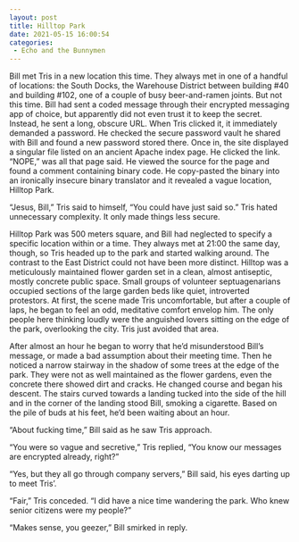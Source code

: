 ```yaml
---
layout: post
title: Hilltop Park
date: 2021-05-15 16:00:54
categories:
 - Echo and the Bunnymen
---
```


Bill met Tris in a new location this time. They always met in one of a handful of locations: the South Docks, the Warehouse District between building #40 and building #102, one of a couple of busy beer-and-ramen joints. But not this time. Bill had sent a coded message through their encrypted messaging app of choice, but apparently did not even trust it to keep the secret. Instead, he sent a long, obscure URL. When Tris clicked it, it immediately demanded a password. He checked the secure password vault he shared with Bill and found a new password stored there. Once in, the site displayed a singular file listed on an ancient Apache index page. He clicked the link. “NOPE,” was all that page said. He viewed the source for the page and found a comment containing binary code. He copy-pasted the binary into an ironically insecure binary translator and it revealed a vague location, Hilltop Park.

“Jesus, Bill,” Tris said to himself, “You could have just said so.” Tris hated unnecessary complexity. It only made things less secure.&nbsp;

Hilltop Park was 500 meters square, and Bill had neglected to specify a specific location within or a time. They always met at 21:00 the same day, though, so Tris headed up to the park and started walking around. The contrast to the East District could not have been more distinct. Hilltop was a meticulously maintained flower garden set in a clean, almost antiseptic, mostly concrete public space. Small groups of volunteer septuagenarians occupied sections of the large garden beds like quiet, introverted protestors. At first, the scene made Tris uncomfortable, but after a couple of laps, he began to feel an odd, meditative comfort envelop him. The only people here thinking loudly were the anguished lovers sitting on the edge of the park, overlooking the city. Tris just avoided that area.

After almost an hour he began to worry that he’d misunderstood Bill’s message, or made a bad assumption about their meeting time. Then he noticed a narrow stairway in the shadow of some trees at the edge of the park. They were not as well maintained as the flower gardens, even the concrete there showed dirt and cracks. He changed course and began his descent. The stairs curved towards a landing tucked into the side of the hill and in the corner of the landing stood Bill, smoking a cigarette. Based on the pile of buds at his feet, he’d been waiting about an hour.

“About fucking time,” Bill said as he saw Tris approach.

“You were so vague and secretive,” Tris replied, “You know our messages are encrypted already, right?”

“Yes, but they all go through company servers,” Bill said, his eyes darting up to meet Tris’.&nbsp;

“Fair,” Tris conceded. “I did have a nice time wandering the park. Who knew senior citizens were my people?”

“Makes sense, you geezer,” Bill smirked in reply.&nbsp;
